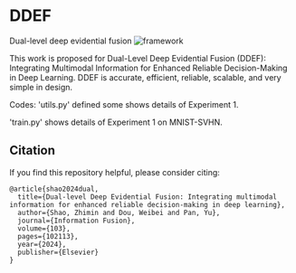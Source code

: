 # DDEF
Dual-level deep evidential fusion
![framework](/fig1.jpg)

This work is proposed for Dual-Level Deep Evidential Fusion (DDEF): Integrating Multimodal Information for Enhanced Reliable Decision-Making in Deep Learning. DDEF is accurate, efficient, reliable, scalable, and very simple in design.

Codes:
'utils.py' defined some shows details of Experiment 1.

'train.py' shows details of Experiment 1 on MNIST-SVHN.


## Citation

If you find this repository helpful, please consider citing:

```
@article{shao2024dual,
  title={Dual-level Deep Evidential Fusion: Integrating multimodal information for enhanced reliable decision-making in deep learning},
  author={Shao, Zhimin and Dou, Weibei and Pan, Yu},
  journal={Information Fusion},
  volume={103},
  pages={102113},
  year={2024},
  publisher={Elsevier}
}
```
